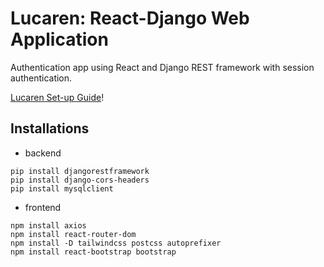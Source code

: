 # Lucaren: React-Django Web Application  

Authentication app using React and Django REST framework with session authentication.

[Lucaren Set-up Guide](https://breshlyabanid22.github.io/lucaren_setup_guide/)!

## Installations

* backend
```
pip install djangorestframework
pip install django-cors-headers
pip install mysqlclient
```

* frontend
```
npm install axios
npm install react-router-dom
npm install -D tailwindcss postcss autoprefixer
npm install react-bootstrap bootstrap

```

